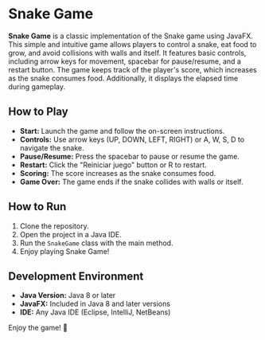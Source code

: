 # Snake Game

**Snake Game** is a classic implementation of the Snake game using JavaFX. This simple and intuitive game allows players to control a snake, eat food to grow, and avoid collisions with walls and itself. It features basic controls, including arrow keys for movement, spacebar for pause/resume, and a restart button. The game keeps track of the player's score, which increases as the snake consumes food. Additionally, it displays the elapsed time during gameplay.

## How to Play

- **Start:** Launch the game and follow the on-screen instructions.
- **Controls:** Use arrow keys (UP, DOWN, LEFT, RIGHT) or A, W, S, D to navigate the snake.
- **Pause/Resume:** Press the spacebar to pause or resume the game.
- **Restart:** Click the "Reiniciar juego" button or R to restart.
- **Scoring:** The score increases as the snake consumes food.
- **Game Over:** The game ends if the snake collides with walls or itself.

## How to Run

1. Clone the repository.
2. Open the project in a Java IDE.
3. Run the `SnakeGame` class with the main method.
4. Enjoy playing Snake Game!

## Development Environment

- **Java Version:** Java 8 or later
- **JavaFX:** Included in Java 8 and later versions
- **IDE:** Any Java IDE (Eclipse, IntelliJ, NetBeans)

Enjoy the game! 🐍